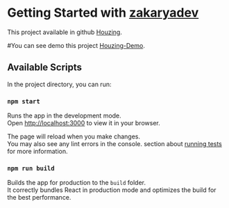# Getting Started with [zakaryadev](https://github.com/zakaryadev)

This project available in github [Houzing](https://github.com/zakaryadev/houzing).

#You can see demo this project [Houzing-Demo](https://github.com/zakaryadev/houzing).

## Available Scripts

In the project directory, you can run:

### `npm start`

Runs the app in the development mode.\
Open [http://localhost:3000](http://localhost:3000) to view it in your browser.

The page will reload when you make changes.\
You may also see any lint errors in the console.
 section about [running tests](https://facebook.github.io/create-react-app/docs/running-tests) for more information.

### `npm run build`

Builds the app for production to the `build` folder.\
It correctly bundles React in production mode and optimizes the build for the best performance.
